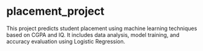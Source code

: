 # placement_project   
This project predicts student placement using machine learning techniques based on CGPA and IQ. It includes data analysis, model training, and accuracy evaluation using Logistic Regression. 
